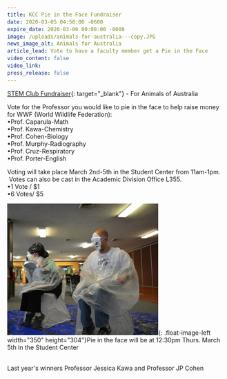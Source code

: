 ```yaml
---
title: KCC Pie in the Face Fundraiser
date: 2020-03-05 04:58:00 -0600
expire_date: 2020-03-06 00:00:00 -0600
image: /uploads/animals-for-australia---copy.JPG
news_image_alt: Animals for Australia
article_lead: Vote to have a faculty member get a Pie in the Face
video_content: false
video_link:
press_release: false
---
```


[STEM Club Fundraiser](http://www.kcc.edu/students/studentlife/Documents/STEM-2020-Fundraiser.pdf){: target="_blank"} - For Animals of Australia

Vote for the Professor you would like to pie in the face to help raise money for WWF (World Wildlife Federation):<br>•Prof. Caparula-Math<br>•Prof. Kawa-Chemistry<br>•Prof. Cohen-Biology<br>•Prof. Murphy-Radiography<br>•Prof. Cruz-Respiratory<br>•Prof. Porter-English

Voting will take place March 2nd-5th in the Student Center from 11am-1pm. &nbsp;Votes can also be cast in the Academic Division Office L355.<br>•1 Vote / $1<br>•6 Votes/ $5

![](/uploads/pie-in-the-face---copy-1.JPG){: .float-image-left width="350" height="304"}Pie in the face will be at 12:30pm Thurs. March 5th in the Student Center<br>&nbsp;

Last year's winners Professor Jessica Kawa and Professor JP Cohen
